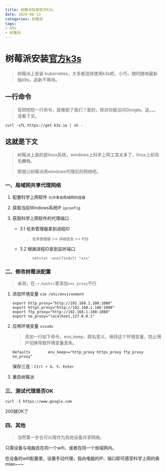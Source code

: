 ```yaml
---
title: 树莓派安装官方k3s
date: 2020-06-13
categories: 树莓派
tags:
- k8s
- 树莓派
---
```



# 树莓派安装[官方k3s](https://k3s.io/)
> 树莓派上安装 kubernetes，大多都选择使用k3s吧，小巧，随时随地最新版k8s，追新不等待。

## 一行命令
> 官网短短一行命令，就难倒了我们？是的，除非你能访问Google。这。。。请看下文。

`curl -sfL https://get.k3s.io | sh -`


## 这就是下文
> 树莓派上装的是linux系统，windows上科学上网工具太多了，linux上却凤毛麟角。
>
> 那就让树莓派用windows代理后的网络吧。

### 一、局域网共享代理网络
1. 配置科学上网软件 `允许来自局域网的连接`

2. 获取当前Windows系统IP `ipconfig`

3. 获取科学上网软件的代理端口
    - 3.1 任务管理器拿到进程ID
      > `任务管理器` >> `详细信息` >> `PID`

    - 3.2 根据进程ID拿到监听端口
      > `netstat -ano|findstr "xxx"`

### 二、修改树莓派配置
> 亲测，在`~/.bashrc`里添加`xxx_proxy`不行

1. 添加环境变量 `vim /etc/environment`
    ```shell script
    export http_proxy="http://192.168.1.108:1080"
    export https_proxy="http://192.168.1.108:1080"
    export ftp_proxy="http://192.168.1.108:1080"
    export no_proxy="localhost,127.0.0.1"
    ```

2. 应用环境变量 `visudo`
    > 添加一行如下命令，env_keep，顾名思义，保持这个环境变量，防止用户切换导致环境变量丢失。

    `Defaults        env_keep+="http_proxy https_proxy ftp_proxy no_proxy"`

    保存三连：`Ctrl + X`、`Y`、`Enter`

3. 重启树莓派

### 三、测试代理是否OK
`curl -I https://www.google.com`

200就OK了

### 四、其他
> 当然第一步也可以用作为其他设备共享网络。

只需设备与电脑连在同一个wifi，或者在同一个局域网内。

在设备的wifi配置里，设置手动代理，指向电脑的IP、端口即可感受科学上网的奥miao~~~